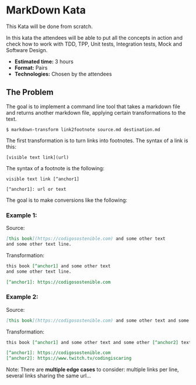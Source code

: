 # MarkDown Kata

This Kata will be done from scratch.

In this kata the attendees will be able to put all the concepts in action and 
check how to work with TDD, TPP, Unit tests, Integration tests, Mock and Software Design.

- **Estimated time:** 3 hours
- **Format:** Pairs
- **Technologies:** Chosen by the attendees

## The Problem

The goal is to implement a command line tool that takes a markdown file and returns 
another markdown file, applying certain transformations to the text.

```
$ markdown-transform link2footnote source.md destination.md
```

The first transformation is to turn links into footnotes. The syntax of a link is this:

```
[visible text link](url)
```

The syntax of a footnote is the following:

```
visible text link [^anchor1]

[^anchor1]: url or text
```

The goal is to make conversions like the following:


### Example 1: 
Source:

```markdown
[this book](https://codigosostenible.com) and some other text
and some other text line.
```

Transformation:

```markdown
this book [^anchor1] and some other text 
and some other text line.

[^anchor1]: https://codigosostenible.com
```

### Example 2:

Source:

```markdown
[this book](https://codigosostenible.com) and some other text and some [other](https://www.twitch.tv/codingiscaring) text line.
```

Transformation:

```markdown
this book [^anchor1] and some other text and some other [^anchor2] text line.

[^anchor1]: https://codigosostenible.com
[^anchor2]: https://www.twitch.tv/codingiscaring
```

Note: There are **multiple edge cases** to consider: multiple links per line, several links sharing the same url...
